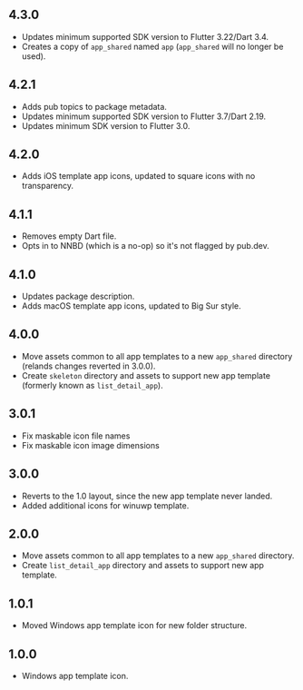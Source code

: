 ## 4.3.0

* Updates minimum supported SDK version to Flutter 3.22/Dart 3.4.
* Creates a copy of `app_shared` named `app` (`app_shared` will no longer be used).

## 4.2.1

* Adds pub topics to package metadata.
* Updates minimum supported SDK version to Flutter 3.7/Dart 2.19.
* Updates minimum SDK version to Flutter 3.0.

## 4.2.0

* Adds iOS template app icons, updated to square icons with no transparency.

## 4.1.1

* Removes empty Dart file.
* Opts in to NNBD (which is a no-op) so it's not flagged by pub.dev.

## 4.1.0

* Updates package description.
* Adds macOS template app icons, updated to Big Sur style.

## 4.0.0

* Move assets common to all app templates to a new `app_shared` directory
  (relands changes reverted in 3.0.0).
* Create `skeleton` directory and assets to support new app template
  (formerly known as `list_detail_app`).

## 3.0.1

* Fix maskable icon file names
* Fix maskable icon image dimensions

## 3.0.0

* Reverts to the 1.0 layout, since the new app template never landed.
* Added additional icons for winuwp template.

## 2.0.0

* Move assets common to all app templates to a new `app_shared` directory.
* Create `list_detail_app` directory and assets to support new app template.

## 1.0.1

* Moved Windows app template icon for new folder structure.

## 1.0.0

* Windows app template icon.
